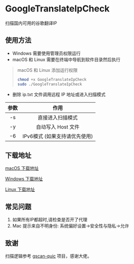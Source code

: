 # GoogleTranslateIpCheck
 扫描国内可用的谷歌翻译IP

## 使用方法

+ Windows 需要使用管理员权限运行
+ macOS 和 Linux 需要在终端中导航到软件目录然后执行

> macOS 和 Linux 添加运行权限
> ```bash
> chmod +x GoogleTranslateIpCheck
> sudo ./GoogleTranslateIpCheck
> ```


+ 删除 ip.txt 文件调用远程 IP 地址或进入扫描模式

| 参数 |             作用              |
| :--: | :---------------------------: |
|  -s  |       直接进入扫描模式        |
|  -y  |      自动写入 Host 文件       |
|  -6  | IPv6模式 (如果支持请优先使用) |

## 下载地址

[macOS 下载地址](https://github.com/Ponderfly/GoogleTranslateIpCheck/releases/download/1.6/GoogleTranslateIpCheck-mac-x64.zip)

[Windows 下载地址](https://github.com/Ponderfly/GoogleTranslateIpCheck/releases/download/1.6/GoogleTranslateIpCheck-win-x64.zip)

[Linux 下载地址](https://github.com/Ponderfly/GoogleTranslateIpCheck/releases/download/1.6/GoogleTranslateIpCheck-linux-x64.zip)

## 常见问题

1. 如果所有IP都超时,请检查是否开了代理 
2. Mac 提示来自不明身份: 系统偏好设置->安全性与隐私->允许


## 致谢
扫描逻辑参考 [gscan-quic](https://repo.or.cz/gscan_quic.git) 项目，感谢大佬。
